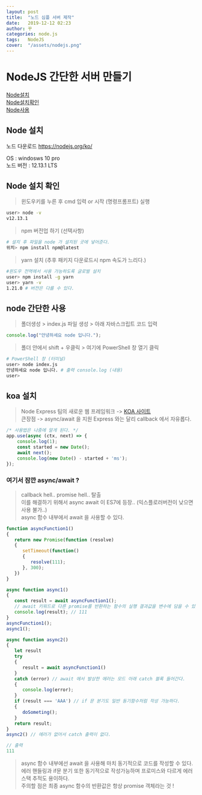 ```yaml
---
layout: post
title:  "노드 심플 서버 제작"
date:   2019-12-12 02:23
author: 꾸
categories: node.js
tags:	NodeJS
cover:  "/assets/nodejs.png"
---
```


# NodeJS 간단한 서버 만들기
[Node설치](#NodeJs-설치)\
[Node설치확인](#Node-설치-확인)\
[Node사용](#Node-간단한-사용)

## Node 설치
노드 다운로드 https://nodejs.org/ko/

OS : windosws 10 pro\
노드 버전 : 12.13.1 LTS

## Node 설치 확인
>윈도우키를 누른 후 cmd 입력  or 시작 (명령프롬프트) 실행
```sh
user> node -v 
v12.13.1
```
>npm 버전업 하기 (선택사항)
```sh
# 설치 후 파일을 node 가 설치된 곳에 넣어준다.
위치> npm install npm@latest
```
>yarn 설치 (추후 패키지 다운로드시 npm 속도가 느리다.)
```sh
#윈도우 전역에서 사용 가능하도록 글로벌 설치
user> npm install -g yarn
user> yarn -v
1.21.0 # 버전은 다를 수 있다.
```

## node 간단한 사용
>폴더생성 > index.js 파일 생성 > 아래 자바스크립트 코드 입력
```js
console.log("안녕하세요 node 입니다.");
```
>폴더 안에서  shift + 우클릭 > 여기에 PowerShell 창 열기 클릭
```sh
# PowerShell 창 (터미널)
user> node index.js
안녕하세요 node 입니다. # 출력 console.log (내용)
user>
```

## koa 설치
>Node Express 팀의 새로운 웹 프레임워크 -> <a href='https://koajs.com/#introduction'>KOA 사이트</a><br/>
큰장점 -> async/await 을 지원 Express 와는 달리 callback 에서 자유롭다.
```js
/* 사용법은 나중에 알게 된다. */
app.use(async (ctx, next) => {
    console.log(1);
    const started = new Date();
    await next();
    console.log(new Date() - started + 'ms');
});
```

### 여기서 잠깐 async/await ?
>callback hell..  promise hell.. 탈출<br/>
이를 해결하기 위해서 async await 이 ES7에 등장.. (익스플로러버전이 낮으면 사용 불가..)<br/>
async 함수 내부에서 await 을 사용할 수 있다.

```js
function asyncFunction1()
{
   return new Promise(function (resolve)
   {
      setTimeout(function()
      {
         resolve(111);
      }, 300);
   })
}

async function async1()
{
   const result = await asyncFunction1();
   // await 키워드로 다른 promise를 반환하는 함수의 실행 결과값을 변수에 담을 수 있습니다.
   console.log(result); // 111
}
asyncFunction1();
async1();

async function async2()
{
   let result 
   try
   {
      result = await asyncFunction1()
   }
   catch (error) // await 에서 발상한 에러는 모드 아래 catch 블록 들어간다.
   {
      console.log(error);
   }
   if (result === 'AAA') // if 문 분기도 일반 동기함수처럼 작성 가능하다.
   {
      doSometing();
   }
   return result;
}
async2() // 에러가 없어서 catch 출력이 없다.

// 출력 
111
```
>async 함수 내부에선 await 을 사용해 마치 동기적으로 코드를 작성할 수 있다.<br/>
에러 핸들링과 if문 분기 또한 동기적으로 작성가능하며 프로미스와 다르게 에러 스택 추적도 용이하다. <br/>
주의할 점은 최종 async 함수의 반환값은 항상 promise 객체라는 것 !